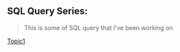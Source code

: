 ## SQL Query Series: 
> This is some of SQL query that I've been working on

[Topic1](https://github.com/KrittapatNithikunpanit/SQL-Query/blob/main/DDL%20%26%20Remove%20Duplicate.txt)
